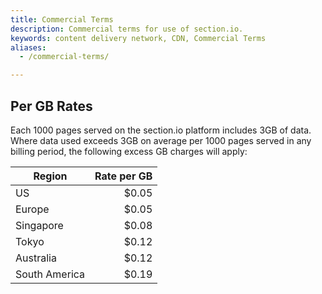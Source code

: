 ```yaml
---
title: Commercial Terms
description: Commercial terms for use of section.io.
keywords: content delivery network, CDN, Commercial Terms
aliases:
  - /commercial-terms/

---
```


## Per GB Rates

Each 1000 pages served on the section.io platform includes 3GB of data.  Where data used exceeds 3GB on average per 1000 pages served in any billing period, the following excess GB charges will apply:

Region           | Rate per GB        
---------------- |------------:
US               | $0.05      
Europe           | $0.05      
Singapore        | $0.08      
Tokyo            | $0.12      
Australia        | $0.12      
South America    | $0.19      
